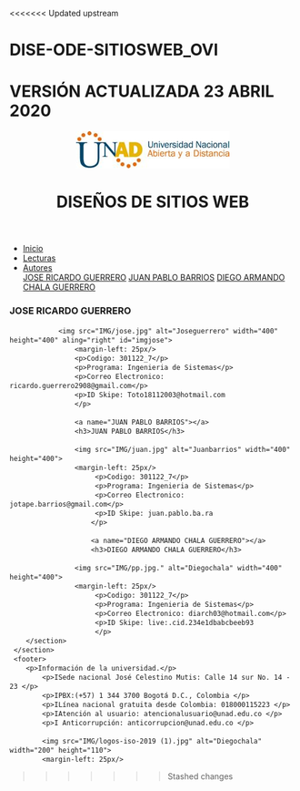 <<<<<<< Updated upstream
# DISE-ODE-SITIOSWEB_OVI
VERSIÓN ACTUALIZADA 23 ABRIL 2020
=======
<!DOCTYPE html>
<html lang-"en">
<head>
    <meta charset="UTF-8">
    <meta name="viewport" content="width=device-width, initial-scale=1.0"> 
    <title>Actividad 3 </title>
    <link rel="stylesheet" href="CSS/estilo.css">
</head>
<body>
    <header>
        <img src="IMG/logoUNAD-HD.jpg" alt="logo de la UNAD">
        <h1>DISEÑOS DE SITIOS WEB</h1>
    </header>
    <nav>
    <ul class="menu">
        <li class="boton"><a href="pagina1.html">Inicio</a>
            <li class="boton"><a href="pagina2.html">Lecturas</a>
                <li class="boton"><a href="#">Autores</a>
                    <div class="listaDesplegable">
                          <a href="#JOSE RICARDO GUERRERO">JOSE RICARDO GUERRERO</a>
                          <a href="#JUAN PABLO BARRIOS">JUAN PABLO BARRIOS</a>
                          <a href="#DIEGO ARMANDO CHALA GUERRERO">DIEGO ARMANDO CHALA GUERRERO</a>
                    </div>
                </li>                          
            </li>
        </li>
    </ul>
            </nav>
    <section class="contenedor">
        <section class="center">
            <article>
                <a name="JOSE RICARDO GUERRERO"></a>
                <h3>JOSE RICARDO GUERRERO</h3>

                <img src="IMG/jose.jpg" alt="Joseguerrero" width="400" height="400" aling="right" id="imgjose">
                    <margin-left: 25px/>
                    <p>Codigo: 301122_7</p>
                    <p>Programa: Ingenieria de Sistemas</p>
                    <p>Correo Electronico: ricardo.guerrero2908@gmail.com</p>
                    <p>ID Skipe: Toto18112003@hotmail.com
                    </p>
                    
                    <a name="JUAN PABLO BARRIOS"></a>     
                    <h3>JUAN PABLO BARRIOS</h3>
                        
                    <img src="IMG/juan.jpg" alt="Juanbarrios" width="400" height="400">
                    <margin-left: 25px/>
                         <p>Codigo: 301122_7</p>
                         <p>Programa: Ingenieria de Sistemas</p>
                         <p>Correo Electronico: jotape.barrios@gmail.com</p>
                         <p>ID Skipe: juan.pablo.ba.ra
                        </p>

                        <a name="DIEGO ARMANDO CHALA GUERRERO"></a>
                        <h3>DIEGO ARMANDO CHALA GUERRERO</h3>
        
                    <img src="IMG/pp.jpg." alt="Diegochala" width="400" height="400">
                    <margin-left: 25px/>
                         <p>Codigo: 301122_7</p>
                         <p>Programa: Ingenieria de Sistemas</p>
                         <p>Correo Electronico: diarch03@hotmail.com</p>
                         <p>ID Skipe: live:.cid.234e1dbabcbeeb93
                         </p>
        </section>
     </section>
     <footer>
        <p>Información de la universidad.</p> 
            <p>ISede nacional José Celestino Mutis: Calle 14 sur No. 14 - 23 </p> 
            <p>IPBX:(+57) 1 344 3700 Bogotá D.C., Colombia </p> 
            <p>ILínea nacional gratuita desde Colombia: 018000115223 </p> 
            <p>IAtención al usuario: atencionalusuario@unad.edu.co </p> 
            <p>I Anticorrupción: anticorrupcion@unad.edu.co </p>
            
            <img src="IMG/logos-iso-2019 (1).jpg" alt="Diegochala" width="200" height="110">
            <margin-left: 25px/>
</footer>
</body>


</html>

>>>>>>> Stashed changes
